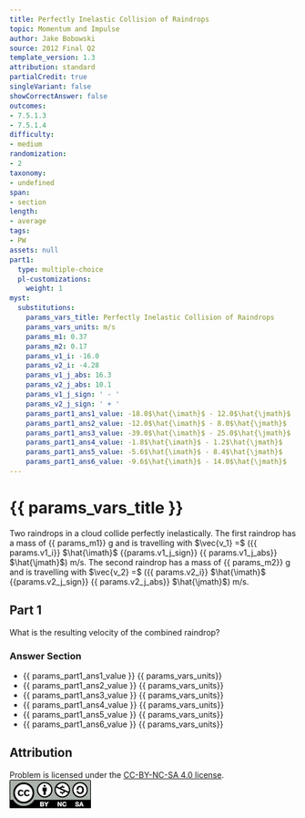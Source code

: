 ```yaml
---
title: Perfectly Inelastic Collision of Raindrops
topic: Momentum and Impulse
author: Jake Bobowski
source: 2012 Final Q2
template_version: 1.3
attribution: standard
partialCredit: true
singleVariant: false
showCorrectAnswer: false
outcomes:
- 7.5.1.3
- 7.5.1.4
difficulty:
- medium
randomization:
- 2
taxonomy:
- undefined
span:
- section
length:
- average
tags:
- PW
assets: null
part1:
  type: multiple-choice
  pl-customizations:
    weight: 1
myst:
  substitutions:
    params_vars_title: Perfectly Inelastic Collision of Raindrops
    params_vars_units: m/s
    params_m1: 0.37
    params_m2: 0.17
    params_v1_i: -16.0
    params_v2_i: -4.28
    params_v1_j_abs: 16.3
    params_v2_j_abs: 10.1
    params_v1_j_sign: ' - '
    params_v2_j_sign: ' + '
    params_part1_ans1_value: -18.0$\hat{\imath}$ - 12.0$\hat{\jmath}$
    params_part1_ans2_value: -12.0$\hat{\imath}$ - 8.0$\hat{\jmath}$
    params_part1_ans3_value: -39.0$\hat{\imath}$ - 25.0$\hat{\jmath}$
    params_part1_ans4_value: -1.8$\hat{\imath}$ - 1.2$\hat{\jmath}$
    params_part1_ans5_value: -5.6$\hat{\imath}$ - 8.4$\hat{\jmath}$
    params_part1_ans6_value: -9.6$\hat{\imath}$ - 14.0$\hat{\jmath}$
---
```

# {{ params_vars_title }}
Two raindrops in a cloud collide perfectly inelastically. The first raindrop has a mass of {{ params_m1}} g and is travelling with $\vec{v_1} =$ ({{ params.v1_i}} $\hat{\imath}$ {{params.v1_j_sign}} {{ params.v1_j_abs}} $\hat{\jmath}$) m/s.
The second raindrop has a mass of {{ params_m2}} g and is travelling with $\vec{v_2} =$ ({{ params.v2_i}} $\hat{\imath}$ {{params.v2_j_sign}} {{ params.v2_j_abs}} $\hat{\jmath}$) m/s.

## Part 1

What is the resulting velocity of the combined raindrop?

### Answer Section

- {{ params_part1_ans1_value }} {{ params_vars_units}}
- {{ params_part1_ans2_value }} {{ params_vars_units}}
- {{ params_part1_ans3_value }} {{ params_vars_units}}
- {{ params_part1_ans4_value }} {{ params_vars_units}}
- {{ params_part1_ans5_value }} {{ params_vars_units}}
- {{ params_part1_ans6_value }} {{ params_vars_units}}

## Attribution

Problem is licensed under the [CC-BY-NC-SA 4.0 license](https://creativecommons.org/licenses/by-nc-sa/4.0/).<br> ![The Creative Commons 4.0 license requiring attribution-BY, non-commercial-NC, and share-alike-SA license.](https://raw.githubusercontent.com/firasm/bits/master/by-nc-sa.png)